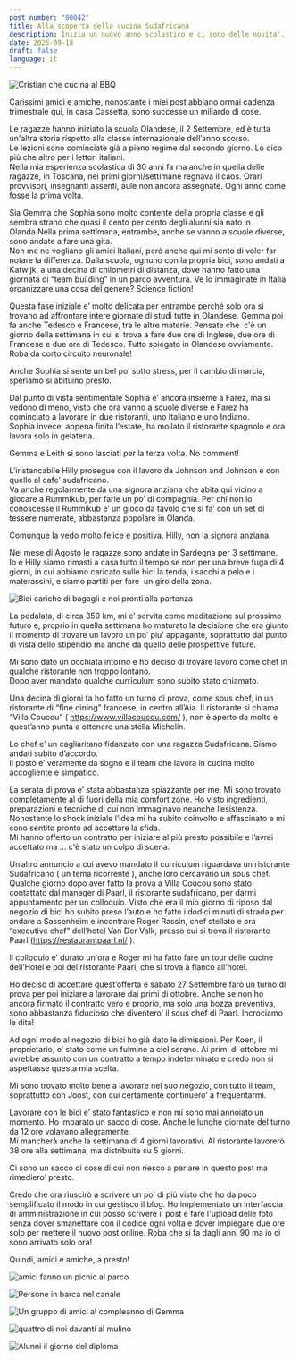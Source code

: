 ```yaml
---
post_number: "00042"
title: Alla scoperta della cucina Sudafricana
description: Inizia un nuovo anno scolastico e ci sono delle novita'.
date: 2025-09-18
draft: false
language: it
---
```

![Cristian che cucina al BBQ](../../../../assets/images/post-00042/pic-1.jpg "L' AI mi fa sembrare giovane, alto e bello.")

Carissimi amici e amiche, nonostante i miei post abbiano ormai cadenza trimestrale qui, in casa Cassetta, sono successe un miliardo di cose.

Le ragazze hanno iniziato la scuola Olandese, il 2 Settembre, ed è tutta un'altra storia rispetto alla classe internazionale dell’anno scorso.\
Le lezioni sono cominciate già a pieno regime dal secondo giorno. Lo dico più che altro per i lettori italiani.\
Nella mia esperienza scolastica di 30 anni fa ma anche in quella delle ragazze, in Toscana, nei primi giorni/settimane regnava il caos. Orari provvisori, insegnanti assenti, aule non ancora assegnate. Ogni anno come fosse la prima volta.

Sia Gemma che Sophia sono molto contente della propria classe e gli sembra strano che quasi il cento per cento degli alunni sia nato in Olanda.Nella prima settimana, entrambe, anche se vanno a scuole diverse, sono andate a fare una gita.\
Non me ne vogliano gli amici Italiani, però anche qui mi sento di voler far notare la differenza. Dalla scuola, ognuno con la propria bici, sono andati a Katwijk, a una decina di chilometri di distanza, dove hanno fatto una giornata di “team building” in un parco avventura. Ve lo immaginate in Italia organizzare una cosa del genere? Science fiction!

Questa fase iniziale e’ molto delicata per entrambe perché solo ora si trovano ad affrontare intere giornate di studi tutte in Olandese. Gemma poi fa anche Tedesco e Francese, tra le altre materie. Pensate che  c'è un giorno della settimana in cui si trova a fare due ore di Inglese, due ore di Francese e due ore di Tedesco. Tutto spiegato in Olandese ovviamente. Roba da corto circuito neuronale!

Anche Sophia si sente un bel po’ sotto stress, per il cambio di marcia, speriamo si abituino presto.

Dal punto di vista sentimentale Sophia e’ ancora insieme a Farez, ma si vedono di meno, visto che ora vanno a scuole diverse e Farez ha cominciato a lavorare in due ristoranti, uno Italiano e uno Indiano.\
Sophia invece, appena finita l’estate, ha mollato il ristorante spagnolo e ora lavora solo in gelateria.

Gemma e Leith si sono lasciati per la terza volta. No comment!

L’instancabile Hilly prosegue con il lavoro da Johnson and Johnson e con quello al cafe’ sudafricano.\
Va anche regolarmente da una signora anziana che abita qui vicino a giocare a Rummikub, per farle un po’ di compagnia. Per chi non lo conoscesse il Rummikub e’ un gioco da tavolo che si fa’ con un set di tessere numerate, abbastanza popolare in Olanda.

Comunque la vedo molto felice e positiva. Hilly, non la signora anziana.

Nel mese di Agosto le ragazze sono andate in Sardegna per 3 settimane.\
Io e Hilly siamo rimasti a casa tutto il tempo se non per una breve fuga di 4 giorni, in cui abbiamo caricato sulle bici la tenda, i sacchi a pelo e i materassini, e siamo partiti per fare  un giro della zona.

![Bici cariche di bagagli e noi pronti alla partenza](../../../../assets/images/post-00042/pic-3.jpg "Pronti per il nostro giretto.")

La pedalata, di circa 350 km, mi e’ servita come meditazione sul prossimo futuro e, proprio in quella settimana ho maturato la decisione che era giunto il momento di trovare un lavoro un po’ piu’ appagante, soprattutto dal punto di vista dello stipendio ma anche da quello delle prospettive future.

Mi sono dato un occhiata intorno e ho deciso di trovare lavoro come chef in qualche ristorante non troppo lontano.\
Dopo aver mandato qualche curriculum sono subito stato chiamato.

Una decina di giorni fa ho fatto un turno di prova, come sous chef, in un ristorante di “fine dining” francese, in centro all’Aia. Il ristorante si chiama “Villa Coucou” ( <https://www.villacoucou.com/> ), non è aperto da molto e quest’anno punta a ottenere una stella Michelin.

Lo chef e’ un cagliaritano fidanzato con una ragazza Sudafricana. Siamo andati subito d’accordo.\
Il posto e’ veramente da sogno e il team che lavora in cucina molto accogliente e simpatico.

La serata di prova e’ stata abbastanza spiazzante per me. Mi sono trovato completamente al di fuori della mia comfort zone. Ho visto ingredienti, preparazioni e tecniche di cui non immaginavo neanche l’esistenza. Nonostante lo shock iniziale l’idea mi ha subito coinvolto e affascinato e mi sono sentito pronto ad accettare la sfida.\
Mi hanno offerto un contratto per iniziare al più presto possibile e l’avrei accettato ma … c'è stato un colpo di scena.

Un’altro annuncio a cui avevo mandato il curriculum riguardava un ristorante Sudafricano ( un tema ricorrente ), anche loro cercavano un sous chef.
Qualche giorno dopo aver fatto la prova a Villa Coucou sono stato contattato dal manager di Paarl, il ristorante sudafricano, per darmi appuntamento per un colloquio. Visto che era il mio giorno di riposo dal negozio di bici ho subito preso l’auto e ho fatto i dodici minuti di strada per andare a Sassenheim e incontrare Roger Rassin, chef stellato e ora “executive chef” dell’hotel Van Der Valk, presso cui si trova il ristorante Paarl (https://restaurantpaarl.nl/ ).

Il colloquio e’ durato un'ora e Roger mi ha fatto fare un tour delle cucine dell’Hotel e poi del ristorante Paarl, che si trova a fianco all’hotel.

Ho deciso di accettare quest’offerta e sabato 27 Settembre farò un turno di prova per poi iniziare a lavorare dai primi di ottobre. Anche se non ho ancora firmato il contratto vero e proprio, ma solo una bozza preventiva, sono abbastanza fiducioso che diventero’ il sous chef di Paarl. Incrociamo le dita!

Ad ogni modo al negozio di bici ho già dato le dimissioni. Per Koen, il proprietario, e’ stato come un fulmine a ciel sereno. Ai primi di ottobre mi avrebbe assunto con un contratto a tempo indeterminato e credo non si aspettasse questa mia scelta.

Mi sono trovato molto bene a lavorare nel suo negozio, con tutto il team, soprattutto con Joost, con cui certamente continuero’ a frequentarmi.

Lavorare con le bici e’ stato fantastico e non mi sono mai annoiato un momento. Ho imparato un sacco di cose. Anche le lunghe giornate del turno da 12 ore volavano allegramente.\
Mi mancherà anche la settimana di 4 giorni lavorativi. Al ristorante lavorerò 38 ore alla settimana, ma distribuite su 5 giorni. 

Ci sono un sacco di cose di cui non riesco a parlare in questo post ma rimediero’ presto.

Credo che ora riuscirò a scrivere un po’ di più visto che ho da poco semplificato il modo in cui gestisco il blog. Ho implementato un interfaccia di amministrazione in cui posso scrivere il post e fare l'upload delle foto senza dover smanettare con il codice ogni volta e dover impiegare due ore solo per mettere il nuovo post online. Roba che si fa dagli anni 90 ma io ci sono arrivato solo ora!

Quindi, amici e amiche, a presto!

![amici fanno un picnic al parco](../../../../assets/images/post-00042/pic-4.jpg "Con I nostri cari amici di Roma in un parco della zona.")

![Persone in barca nel canale](../../../../assets/images/post-00042/pic-5.jpg "Ci sono anche venuti a trovare i nostri amici dall'oklahoma e abbiamo fatto un giro in barca per i canali di Leiden.")

![Un gruppo di amici al compleanno di Gemma](../../../../assets/images/post-00042/pic-7.jpg "Gemma compie 15 anni.")

![quattro di noi davanti al mulino](../../../../assets/images/post-00042/pic-6.jpg "Con mia cugina Barbara e Dave a fine Agosto.")

![Alunni il giorno del diploma](../../../../assets/images/post-00042/pic-8.jpg "Il giorno del diploma di Sophia dalla classe internazionale. Anche Gemma ha fatto la stessa cerimonia ma non ho foto.")
